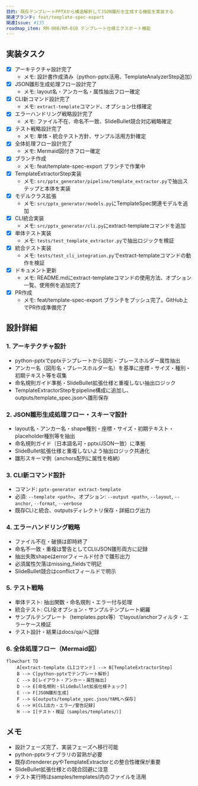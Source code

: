 ```yaml
---
目的: 既存テンプレートPPTXから構造解析してJSON雛形を生成する機能を実装する
関連ブランチ: feat/template-spec-export
関連Issue: #135
roadmap_item: RM-008/RM-010 テンプレート仕様エクスポート機能
---
```


## 実装タスク

- [x] アーキテクチャ設計完了
  - メモ: 設計書作成済み（python-pptx活用、TemplateAnalyzerStep追加）
- [x] JSON雛形生成処理フロー設計完了
  - メモ: layout名・アンカー名・属性抽出フロー確定
- [x] CLI新コマンド設計完了
  - メモ: `extract-template`コマンド、オプション仕様確定
- [x] エラーハンドリング戦略設計完了
  - メモ: ファイル不在、命名不一致、SlideBullet競合対応戦略確定
- [x] テスト戦略設計完了
  - メモ: 単体・統合テスト方針、サンプル活用方針確定
- [x] 全体処理フロー設計完了
  - メモ: Mermaid図付きフロー確定
- [x] ブランチ作成
  - メモ: feat/template-spec-export ブランチで作業中
- [x] TemplateExtractorStep実装
  - メモ: `src/pptx_generator/pipeline/template_extractor.py`で抽出ステップと本体を実装
- [x] モデルクラス拡張
  - メモ: `src/pptx_generator/models.py`にTemplateSpec関連モデルを追加
- [x] CLI統合実装
  - メモ: `src/pptx_generator/cli.py`にextract-templateコマンドを追加
- [x] 単体テスト実装
  - メモ: `tests/test_template_extractor.py`で抽出ロジックを検証
- [x] 統合テスト実装
  - メモ: `tests/test_cli_integration.py`でextract-templateコマンドの動作を検証
- [x] ドキュメント更新
  - メモ: README.mdにextract-templateコマンドの使用方法、オプション一覧、使用例を追加完了
- [x] PR作成
  - メモ: feat/template-spec-export ブランチをプッシュ完了。GitHub上でPR作成準備完了

## 設計詳細

### 1. アーキテクチャ設計
- python-pptxでpptxテンプレートから図形・プレースホルダー属性抽出
- アンカー名（図形名・プレースホルダー名）を基準に座標・サイズ・種別・初期テキスト等を収集
- 命名規則ガイド準拠・SlideBullet拡張仕様と重複しない抽出ロジック
- TemplateExtractorStepをpipeline構成に追加し、outputs/template_spec.jsonへ雛形保存

### 2. JSON雛形生成処理フロー・スキーマ設計
- layout名・アンカー名・shape種別・座標・サイズ・初期テキスト・placeholder種別等を抽出
- 命名規則ガイド（日本語名可・pptx/JSON一致）に準拠
- SlideBullet拡張仕様と重複しないよう抽出ロジック共通化
- 雛形スキーマ例（anchors配列に属性を格納）

### 3. CLI新コマンド設計
- コマンド: `pptx-generator extract-template`
- 必須: `--template <path>`、オプション: `--output <path>`, `--layout`, `--anchor`, `--format`, `--verbose`
- 既存CLIと統合、outputsディレクトリ保存・詳細ログ出力

### 4. エラーハンドリング戦略
- ファイル不在・破損は即時終了
- 命名不一致・重複は警告としてCLI/JSON雛形両方に記録
- 抽出失敗shapeはerrorフィールド付きで雛形出力
- 必須属性欠落はmissing_fieldsで明記
- SlideBullet競合はconflictフィールドで明示

### 5. テスト戦略
- 単体テスト: 抽出関数・命名規則・エラー付与処理
- 統合テスト: CLI全オプション・サンプルテンプレート網羅
- サンプルテンプレート（templates.pptx等）でlayout/anchorフィルタ・エラーケース検証
- テスト設計・結果はdocs/qa/へ記録

### 6. 全体処理フロー（Mermaid図）

```mermaid
flowchart TD
    A[extract-template CLIコマンド] --> B[TemplateExtractorStep]
    B --> C[python-pptxでテンプレート解析]
    C --> D[レイアウト・アンカー・属性抽出]
    D --> E[命名規則・SlideBullet拡張仕様チェック]
    E --> F[JSON雛形生成]
    F --> G[outputs/template_spec.json/YAMLへ保存]
    G --> H[CLI出力・エラー/警告記録]
    H --> I[テスト・検証（samples/templates/）]
```

## メモ
- 設計フェーズ完了、実装フェーズへ移行可能
- python-pptxライブラリの習熟が必要
- 既存のrenderer.pyやTemplateExtractorとの整合性確保が重要
- SlideBullet拡張仕様との競合回避に注意
- テスト実行時はsamples/templates/内のファイルを活用
